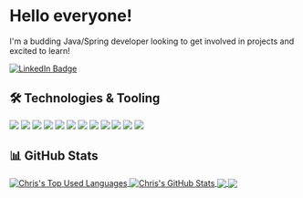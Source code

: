 <!-- Special thanks to Martin Heinz https://github.com/MartinHeinz for writing an excellent article for those looking to improve their GitHub profile README.md: https://towardsdatascience.com/build-a-stunning-readme-for-your-github-profile-9b80434fe5d7 -->

# Hello everyone!

I'm a budding Java/Spring developer looking to get involved in projects and excited to learn!
 
<a href="https://www.linkedin.com/in/christopher-hilborne">
  <img src="https://img.shields.io/badge/LinkedIn-blue?style=plastic&logo=linkedin&labelColor=blue" alt="LinkedIn Badge">
</a>

## &#x1f6e0; Technologies & Tooling

![](https://img.shields.io/badge/OS-Linux-informational?style=flat&logo=linux&logoColor=white&color=2f80ed)
![](https://img.shields.io/badge/Language-Java-informational?style=flat&logo=java&logoColor=white&color=2f80ed)
![](https://img.shields.io/badge/Language-JavaScript-informational?style=flat&logo=javascript&logoColor=white&color=2f80ed)
![](https://img.shields.io/badge/Framework-Spring-informational?style=flat&logo=spring&logoColor=white&color=2f80ed)
![](https://img.shields.io/badge/Framework-React-informational?style=flat&logo=react&logoColor=white&color=2f80ed)
![](https://img.shields.io/badge/ORM-Hibernate-informational?style=flat&logo=spring&logoColor=white&color=2f80ed)
![](https://img.shields.io/badge/NoSQL-MongoDB-informational?style=flat&logo=mongodb&logoColor=white&color=2f80ed)
![](https://img.shields.io/badge/SQL-SQLite-informational?style=flat&logo=sqlite&logoColor=white&color=2f80ed)
![](https://img.shields.io/badge/Tool-Docker-informational?style=flat&logo=docker&logoColor=white&color=2f80ed)
![](https://img.shields.io/badge/Tool-Prometheus-informational?style=flat&logo=prometheus&logoColor=white&color=2f80ed)
![](https://img.shields.io/badge/Tool-Postman-informational?style=flat&logo=postman&logoColor=white&color=2f80ed)
![](https://img.shields.io/badge/IDE-IntelliJ_IDEA-informational?style=flat&logo=intellij-idea&logoColor=white&color=2f80ed)

## &#x1f4ca; GitHub Stats

<a href="https://github.com/ChrisHilborne">
  <img align="center" src="https://github-readme-stats.vercel.app/api/top-langs/?username=ChrisHilborne&hide=html,css&langs_count=4" alt="Chris's Top Used Languages" />
</a>
<a href="https://github.com/ChrisHilborne">
  <img align="center" src="https://github-readme-stats.vercel.app/api?username=ChrisHilborne&custom_title=Stats&hide=stars&show_icons=true&count_private=true&" alt="Chris's GitHub Stats" />
</a>
<a href="https://github.com/ChrisHilborne/Madrid-Covid-Radar">
  <img align="center" src="https://github-readme-stats.vercel.app/api/pin/?username=ChrisHilborne&repo=Madrid-Covid-Radar" />
</a>
<a href="https://github.com/ChrisHilborne/to-do-api">
  <img align="center" src="https://github-readme-stats.vercel.app/api/pin/?username=ChrisHilborne&repo=to-do-api" />
</a>
